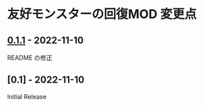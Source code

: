 # 友好モンスターの回復MOD 変更点

## [0.1.1] - 2022-11-10
README の修正

## [0.1] - 2022-11-10
Initial Release

[0.1.1]: https://github.com/tlshtivo053153/cdda-healing-monster/compare/v0.1...v0.1.1
